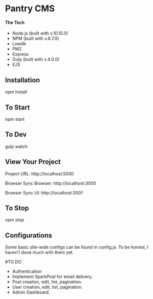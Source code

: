 # Pantry CMS

#### The Tech

- Node.js (built with v.10.15.0)
- NPM (built with v.6.7.0)
- Lowdb
- PM2
- Express
- Gulp (built with v.4.0.0)
- EJS

## Installation

npm install

## To Start
npm start

## To Dev
gulp watch

## View Your Project

Project URL:  http://localhost:5000

Browser Sync Browser:  http://localhost:3000

Browser Sync UI:  http://localhost:3001

## To Stop

npm stop

## Configurations

Some basic site-wide configs can be found in config.js.  To be honest, I haven't done much with them yet.

#TO DO

- Authentication
- Implement SparkPost for email delivery.
- Post creation, edit, list, pagination.
- User creation, edit, list, pagination.
- Admin Dashboard.